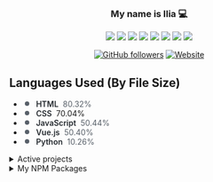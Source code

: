 <div align="center">
  
### My name is Ilia  💻
  
<img src="https://img.shields.io/badge/javascript%20-%23323330.svg?&style=for-the-badge&logo=javascript&logoColor=%23F7DF1E"/>
<img src="https://img.shields.io/badge/vue.js%20-%23323330.svg?&style=for-the-badge&logo=vuedotjs&logoColor=4FC08D"/>
<img src="https://img.shields.io/badge/html5%20-%23E34F26.svg?&style=for-the-badge&logo=html5&logoColor=white"/>
<img src="https://img.shields.io/badge/css3%20-%231572B6.svg?&style=for-the-badge&logo=css3&logoColor=white"/>
<img src="https://img.shields.io/badge/php-%23777BB4.svg?&style=for-the-badge&logo=php&logoColor=white"/>
<img src="https://img.shields.io/badge/mysql-%2300f.svg?&style=for-the-badge&logo=mysql&logoColor=white"/>
<img src="https://img.shields.io/badge/apache%20-%23D42029.svg?&style=for-the-badge&logo=apache&logoColor=white"/>
<img src="https://img.shields.io/badge/git%20-%23F05033.svg?&style=for-the-badge&logo=git&logoColor=white"/>

[![GitHub followers](https://img.shields.io/github/followers/WoZe-Clan?color=black&logo=github&label=Follow&style=for-the-badge)](https://github.com/WoZe-Clan)
[![Website](https://img.shields.io/website?down_color=red&down_message=Not%20available%20right%20now&style=for-the-badge&up_color=chartreuse&up_message=Visit&url=https%3A%2F%2Fgreep.fr)](https://wozze.fr/)
</div>


<h2>Languages Used (By File Size)</h2>

<div>
<span class="progress">
<span style="background-color: #f1e05a;width: 68.317%;" class="progress-item"></span><span style="background-color: #563d7c;width: 14.436%;" class="progress-item"></span><span style="background-color: #e34c26;width: 10.040%;" class="progress-item"></span><span style="background-color: #3572A5;width: 2.261%;" class="progress-item"></span><span style="background-color: #701516;width: 2.218%;" class="progress-item"></span><span style="background-color: #2b7489;width: 1.155%;" class="progress-item"></span><span style="background-color: #555555;width: 0.482%;" class="progress-item"></span><span style="background-color: #b07219;width: 0.430%;" class="progress-item"></span><span style="background-color: #f34b7d;width: 0.276%;" class="progress-item"></span><span style="background-color: #3D6117;width: 0.203%;" class="progress-item"></span><span style="background-color: #3A4E3A;width: 0.083%;" class="progress-item"></span><span style="background-color: #DA5B0B;width: 0.050%;" class="progress-item"></span><span style="background-color: #244776;width: 0.031%;" class="progress-item"></span><span style="background-color: #384d54;width: 0.009%;" class="progress-item"></span><span style="background-color: #89e051;width: 0.005%;" class="progress-item"></span><span style="background-color: #427819;width: 0.004%;" class="progress-item"></span>
</span>
</div>

<ul>


<li style="animation-delay: 0ms;">
<svg xmlns="http://www.w3.org/2000/svg" style="  fill: rgb(88, 96, 105);
  margin-right: 0.5ch;
  vertical-align: top;"
viewBox="0 0 16 16" version="1.1" width="16" height="16"><path
fill-rule="evenodd" d="M8 4a4 4 0 100 8 4 4 0 000-8z"></path></svg>
<span style=" font-weight: 600;
  margin-right: 4px;
  color: rgb(36, 41, 46);">HTML</span>
<span style="color: rgb(88, 96, 105)">80.32%</span>
</li>

<li style="animation-delay: 300ms;">
  <svg xmlns="http://www.w3.org/2000/svg" style="  fill: rgb(88, 96, 105);
  margin-right: 0.5ch;
  vertical-align: top;"
  viewBox="0 0 16 16" version="1.1" width="16" height="16"><path
  fill-rule="evenodd" d="M8 4a4 4 0 100 8 4 4 0 000-8z"></path></svg>
  <span style=" font-weight: 600;
  margin-right: 4px;
  color: rgb(36, 41, 46);">CSS</span>
  <span class="percent">70.04%</span>
  </li>


<li style="animation-delay: 150ms;">
<svg xmlns="http://www.w3.org/2000/svg" style="  fill: rgb(88, 96, 105);
  margin-right: 0.5ch;
  vertical-align: top;"
viewBox="0 0 16 16" version="1.1" width="16" height="16"><path
fill-rule="evenodd" d="M8 4a4 4 0 100 8 4 4 0 000-8z"></path></svg>
<span style=" font-weight: 600;
  margin-right: 4px;
  color: rgb(36, 41, 46);">JavaScript</span>
<span style="color: rgb(88, 96, 105)">50.44%</span>
</li>

<li style="animation-delay: 2100ms;">
  <svg xmlns="http://www.w3.org/2000/svg" style="  fill: rgb(88, 96, 105);
  margin-right: 0.5ch;
  vertical-align: top;"
  viewBox="0 0 16 16" version="1.1" width="16" height="16"><path
  fill-rule="evenodd" d="M8 4a4 4 0 100 8 4 4 0 000-8z"></path></svg>
  <span style=" font-weight: 600;
  margin-right: 4px;
  color: rgb(36, 41, 46);">Vue.js</span>
  <span style="color: rgb(88, 96, 105)">50.40%</span>
  </li>




<li style="animation-delay: 450ms;">
<svg xmlns="http://www.w3.org/2000/svg" style="  fill: rgb(88, 96, 105);
  margin-right: 0.5ch;
  vertical-align: top;"
viewBox="0 0 16 16" version="1.1" width="16" height="16"><path
fill-rule="evenodd" d="M8 4a4 4 0 100 8 4 4 0 000-8z"></path></svg>
<span style=" font-weight: 600;
  margin-right: 4px;
  color: rgb(36, 41, 46);">Python</span>
<span style="color: rgb(88, 96, 105)">10.26%</span>
</li>





</ul>

</div>
</foreignObject>
</g>
</g>
</svg>


<!-- <code><img height="20" src="https://raw.githubusercontent.com/github/explore/80688e429a7d4ef2fca1e82350fe8e3517d3494d/topics/javascript/javascript.png"></code>
<code><img height="20" src="https://raw.githubusercontent.com/github/explore/80688e429a7d4ef2fca1e82350fe8e3517d3494d/topics/vue/vue.png"></code>
<code><img height="20" src="https://raw.githubusercontent.com/github/explore/80688e429a7d4ef2fca1e82350fe8e3517d3494d/topics/nodejs/nodejs.png"></code>
<code><img height="20" src="https://raw.githubusercontent.com/github/explore/80688e429a7d4ef2fca1e82350fe8e3517d3494d/topics/python/python.png"></code>
<code><img height="20" src="https://raw.githubusercontent.com/github/explore/80688e429a7d4ef2fca1e82350fe8e3517d3494d/topics/mysql/mysql.png"></code>
<code><img height="20" src="https://raw.githubusercontent.com/github/explore/80688e429a7d4ef2fca1e82350fe8e3517d3494d/topics/git/git.png"></code> -->

<details>
  <summary>Active projects</summary>

  [![gestionmatos](https://user-images.githubusercontent.com/57033110/244007142-7ded70ac-002d-4638-b36d-5cda00d4a386.JPG)](https://github.com/gestionmatos/gestionmatos)
  [![e-commerce | lamusique-se-livre ](https://user-images.githubusercontent.com/57033110/199219843-e1fab2cf-1543-4692-aa1e-fba6cfe8548c.png)](https://github.com/la-musique-se-livre e-commerce)
  [![MXMenu](https://user-images.githubusercontent.com/42576124/150105549-9cf3527a-ff41-4cd5-abd8-fb38570c42d8.png)](https://github.com/GreepTheSheep/openplanet-maniaexchange-menu)

</details>

<details>
  <summary>My NPM Packages</summary>

[![node-trackmania.io](https://github-readme-stats.vercel.app/api/pin/?username=GreepTheSheep&repo=node-trackmania.io&hide_border=true&theme=vue)](https://github.com/GreepTheSheep/node-trackmania.io)
[![node-tm-essentials](https://github-readme-stats.vercel.app/api/pin/?username=GreepTheSheep&repo=node-tm-essentials&hide_border=true&theme=vue)](https://github.com/GreepTheSheep/node-tm-essentials)
[![auto-line-breaks](https://github-readme-stats.vercel.app/api/pin/?username=GreepTheSheep&repo=auto-line-breaks&hide_border=true&theme=vue)](https://github.com/GreepTheSheep/auto-line-breaks)

</details>

<!--
**GreepTheSheep/GreepTheSheep** is a ✨ _special_ ✨ repository because its `README.md` (this file) appears on your GitHub profile.

Here are some ideas to get you started:

- 🔭 I’m currently working on ...
- 🌱 I’m currently learning ...
- 👯 I’m looking to collaborate on ...
- 🤔 I’m looking for help with ...
- 💬 Ask me about ...
- 📫 How to reach me: ...
- 😄 Pronouns: ...
- ⚡ Fun fact: ...
-->
